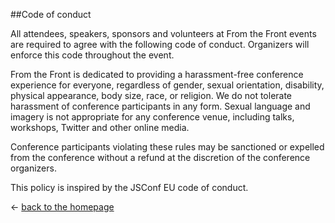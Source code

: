 ##Code of conduct

All attendees, speakers, sponsors and volunteers at From the Front events are required to agree with the following code of conduct. Organizers will enforce this code throughout the event.

From the Front is dedicated to providing a harassment-free conference experience for everyone, regardless of gender, sexual orientation, disability, physical appearance, body size, race, or religion. We do not tolerate harassment of conference participants in any form. Sexual language and imagery is not appropriate for any conference venue, including talks, workshops, Twitter and other online media.

Conference participants violating these rules may be sanctioned or expelled from the conference without a refund at the discretion of the conference organizers.

This policy is inspired by the JSConf EU code of conduct.

← [back to the homepage](./)
